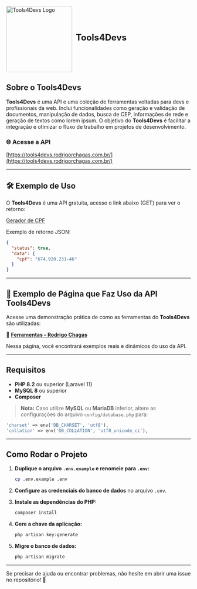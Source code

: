 <div style="display: flex; align-items: center; gap: 10px; border: none;">
  <img src="https://tools4devs.rodrigorchagas.com.br/img/logo-tools4devs.png" alt="Tools4Devs Logo" width="180">
  <h1 style="margin: 0; font-size: 1.5rem; margin-top: -10px;">Tools4Devs</h1>
</div>

## Sobre o Tools4Devs

**Tools4Devs** é uma API e uma coleção de ferramentas voltadas para devs e profissionais da web. Inclui funcionalidades como geração e validação de documentos, manipulação de dados, busca de CEP, informações de rede e geração de textos como lorem ipsum. O objetivo do **Tools4Devs** é facilitar a integração e otimizar o fluxo de trabalho em projetos de desenvolvimento.


### 🌐 Acesse a API

[https://tools4devs.rodrigorchagas.com.br/](https://tools4devs.rodrigorchagas.com.br/)

---

## 🛠️ Exemplo de Uso

O **Tools4Devs** é uma API gratuita, acesse o link abaixo (GET) para ver o retorno:

[Gerador de CPF](https://tools4devs.rodrigorchagas.com.br/api/generator/cpf)

Exemplo de retorno JSON:
```json
{
  "status": true,
  "data": {
    "cpf": "674.920.231-46"
  }
}
```

---

## 🌟 Exemplo de Página que Faz Uso da API Tools4Devs

Acesse uma demonstração prática de como as ferramentas do **Tools4Devs** são utilizadas:

🔗 **[Ferramentas - Rodrigo Chagas](https://rodrigorchagas.com.br/ferramentas)**

Nessa página, você encontrará exemplos reais e dinâmicos do uso da API.

---

## Requisitos

- **PHP 8.2** ou superior (Laravel 11)
- **MySQL 8** ou superior
- **Composer**

> **Nota:** Caso utilize **MySQL** ou **MariaDB** inferior, altere as configurações do arquivo `config/database.php` para:

```php
'charset' => env('DB_CHARSET', 'utf8'),
'collation' => env('DB_COLLATION', 'utf8_unicode_ci'),
```

---

## Como Rodar o Projeto

1. **Duplique o arquivo `.env.example` e renomeie para `.env`:**

   ```bash
   cp .env.example .env
   ```

2. **Configure as credenciais do banco de dados** no arquivo `.env`.

3. **Instale as dependências do PHP:**

   ```bash
   composer install
   ```

4. **Gere a chave da aplicação:**

   ```bash
   php artisan key:generate
   ```

5. **Migre o banco de dados:**

   ```bash
   php artisan migrate
   ```

---

Se precisar de ajuda ou encontrar problemas, não hesite em abrir uma issue no repositório! 🚀

